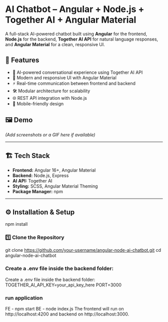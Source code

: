 # AI Chatbot – Angular + Node.js + Together AI + Angular Material

A full-stack AI-powered chatbot built using **Angular** for the frontend, **Node.js** for the backend, **Together AI API** for natural language responses, and **Angular Material** for a clean, responsive UI.

## 🚀 Features

- 🤖 AI-powered conversational experience using Together AI API
- 🎨 Modern and responsive UI with Angular Material
- ⚡ Real-time communication between frontend and backend
- 🛠 Modular architecture for scalability
- 🌐 REST API integration with Node.js
- 📱 Mobile-friendly design

## 🖼 Demo

_(Add screenshots or a GIF here if available)_

---

## 🏗 Tech Stack

- **Frontend:** Angular 16+, Angular Material
- **Backend:** Node.js, Express
- **AI API:** Together AI
- **Styling:** SCSS, Angular Material Theming
- **Package Manager:** npm

---

## ⚙️ Installation & Setup

npm install

### 1️⃣ Clone the Repository

git clone https://github.com/your-username/angular-node-ai-chatbot.git
cd angular-node-ai-chatbot

### Create a .env file inside the backend folder:

Create a .env file inside the backend folder:
TOGETHER_AI_API_KEY=your_api_key_here
PORT=3000

### run application

FE - npm start
BE - node index.js
The frontend will run on http://localhost:4200 and backend on http://localhost:3000.
